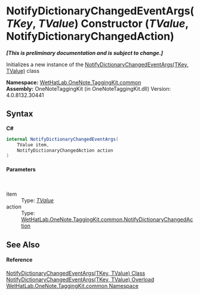 # NotifyDictionaryChangedEventArgs(*TKey*, *TValue*) Constructor (*TValue*, NotifyDictionaryChangedAction)
 _**\[This is preliminary documentation and is subject to change.\]**_

Initializes a new instance of the <a href="8bfea2ae-9efd-f4c8-25b5-dc5bd7a2a92a">NotifyDictionaryChangedEventArgs(TKey, TValue)</a> class

**Namespace:**&nbsp;<a href="bcdbab9c-63d1-48a4-6937-af53fb8d9a55">WetHatLab.OneNote.TaggingKit.common</a><br />**Assembly:**&nbsp;OneNoteTaggingKit (in OneNoteTaggingKit.dll) Version: 4.0.8132.30441

## Syntax

**C#**<br />
``` C#
internal NotifyDictionaryChangedEventArgs(
	TValue item,
	NotifyDictionaryChangedAction action
)
```


#### Parameters
&nbsp;<dl><dt>item</dt><dd>Type: <a href="8bfea2ae-9efd-f4c8-25b5-dc5bd7a2a92a">*TValue*</a><br /></dd><dt>action</dt><dd>Type: <a href="2dae77bf-03d6-02df-4c8e-e1e5ea46a86a">WetHatLab.OneNote.TaggingKit.common.NotifyDictionaryChangedAction</a><br /></dd></dl>

## See Also


#### Reference
<a href="8bfea2ae-9efd-f4c8-25b5-dc5bd7a2a92a">NotifyDictionaryChangedEventArgs(TKey, TValue) Class</a><br /><a href="cb2010d7-59fb-7336-e540-3f2c2190ec91">NotifyDictionaryChangedEventArgs(TKey, TValue) Overload</a><br /><a href="bcdbab9c-63d1-48a4-6937-af53fb8d9a55">WetHatLab.OneNote.TaggingKit.common Namespace</a><br />